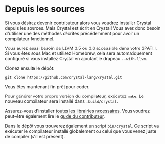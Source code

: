 # Depuis les sources

Si vous désirez devenir contributeur alors vous voudrez installer Crystal depuis les sources.
Mais Crystal est écrit en Crystal! Vous avez donc besoin d'utiliser une des méthodes
décrites précédemment pour avoir un compilateur fonctionnel.

Vous aurez aussi besoin de LLVM 3.5 ou 3.6 accessible dans votre $PATH.
Si vous êtes sous Mac et utilisez Homebrew, cela sera automatiquement
configuré si vous installez Crystal en ajoutant le drapeau `--with-llvm`.

Clonez ensuite le dépôt:

```
git clone https://github.com/crystal-lang/crystal.git
```

Vous êtes maintenant fin prêt pour coder.

Pour générer votre propre version du compilateur, exécutez `make`. Le nouveau compilateur sera installé dans `.build/crystal`.

Assurez-vous d'installer [toutes les librairies nécessaires](https://github.com/crystal-lang/crystal/wiki/All-required-libraries).
Vous voudrez peut-être également lire le [guide du contributeur](https://github.com/crystal-lang/crystal/blob/master/CONTRIBUTING.md).

Dans le dépôt vous trouverez également un script `bin/crystal`.
Ce script va exécuter le compilateur installé globalement ou celui que vous venez juste de compiler (s'il est présent).
